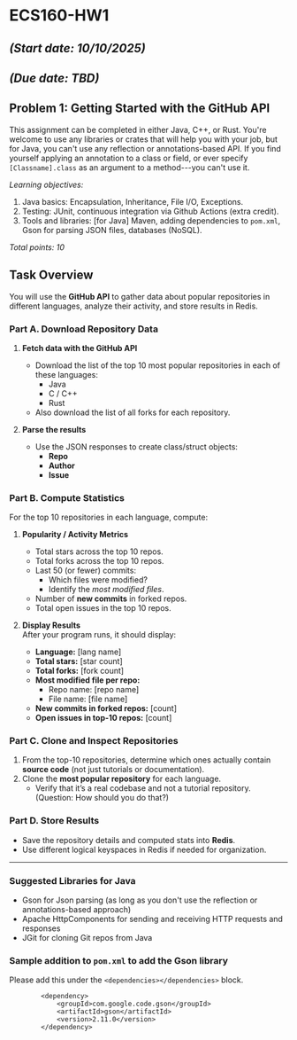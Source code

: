 # ECS160-HW1 
## _(Start date: 10/10/2025)_
## _(Due date: TBD)_
## Problem 1: Getting Started with the GitHub API  

This assignment can be completed in either Java, C++, or Rust. You're welcome to use any libraries or crates that will help you with your job, but for Java, you can't use any reflection or annotations-based API. If you find yourself applying an annotation to a class or field, or ever specify `[Classname].class` as an argument to a method---you can't use it. 

_Learning objectives:_ 
1. Java basics: Encapsulation, Inheritance, File I/O, Exceptions.
2. Testing: JUnit, continuous integration via Github Actions (extra credit).
3. Tools and libraries: [for Java] Maven, adding dependencies to `pom.xml`, Gson for parsing JSON files, databases (NoSQL).

_Total points: 10_

## Task Overview
You will use the **GitHub API** to gather data about popular repositories in different languages, analyze their activity, and store results in Redis.  



### Part A. Download Repository Data
1. **Fetch data with the GitHub API**  
   - Download the list of the top 10 most popular repositories in each of these languages:  
     - Java  
     - C / C++  
     - Rust  
   - Also download the list of all forks for each repository.  

2. **Parse the results**  
   - Use the JSON responses to create class/struct objects:  
     - **Repo**  
     - **Author**  
     - **Issue**  


### Part B. Compute Statistics
For the top 10 repositories in each language, compute:  

1. **Popularity / Activity Metrics**
   - Total stars across the top 10 repos.  
   - Total forks across the top 10 repos.  
   - Last 50 (or fewer) commits:  
     - Which files were modified?  
     - Identify the *most modified files*.  
   - Number of **new commits** in forked repos.  
   - Total open issues in the top 10 repos.  

2. **Display Results**  
   After your program runs, it should display:  
   - **Language:** [lang name]  
   - **Total stars:** [star count]  
   - **Total forks:** [fork count]  
   - **Most modified file per repo:**  
     - Repo name: [repo name]  
     - File name: [file name]  
   - **New commits in forked repos:** [count]  
   - **Open issues in top-10 repos:** [count]  


### Part C. Clone and Inspect Repositories
1. From the top-10 repositories, determine which ones actually contain **source code** (not just tutorials or documentation).  
2. Clone the **most popular repository** for each language.  
   - Verify that it’s a real codebase and not a tutorial repository. (Question: How should you do that?)


### Part D. Store Results
- Save the repository details and computed stats into **Redis**.  
- Use different logical keyspaces in Redis if needed for organization.




---

### Suggested Libraries for Java
- Gson for Json parsing (as long as you don't use the reflection or annotations-based approach)
- Apache HttpComponents for sending and receiving HTTP requests and responses
- JGit for cloning Git repos from Java

### Sample addition to `pom.xml` to add the Gson library

Please add this under the `<dependencies></dependencies>` block.
```
        <dependency>
            <groupId>com.google.code.gson</groupId>
            <artifactId>gson</artifactId>
            <version>2.11.0</version>
        </dependency>
```

